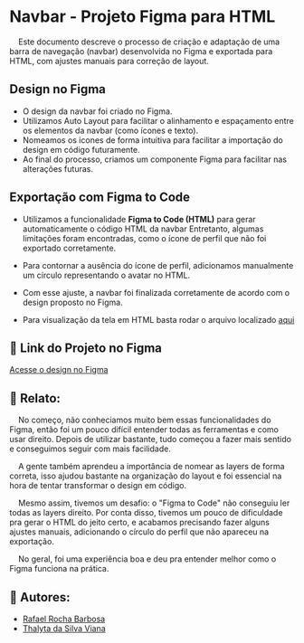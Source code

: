 # Navbar - Projeto Figma para HTML

&nbsp;&nbsp;&nbsp;&nbsp;Este documento descreve o processo de criação e adaptação de uma barra de navegação (navbar) desenvolvida no Figma e exportada para HTML, com ajustes manuais para correção de layout.

## Design no Figma

- O design da navbar foi criado no Figma.
- Utilizamos Auto Layout para facilitar o alinhamento e espaçamento entre os elementos da navbar (como ícones e texto).
- Nomeamos os icones de forma intuitiva para facilitar a importação do design em código futuramente.
- Ao final do processo, criamos um componente Figma para facilitar nas alterações futuras.

## Exportação com Figma to Code

- Utilizamos a funcionalidade **Figma to Code (HTML)** para gerar automaticamente o código HTML da navbar Entretanto, algumas limitações foram encontradas, como o ícone de perfil que não foi exportado corretamente.

- Para contornar a ausência do ícone de perfil, adicionamos manualmente um círculo representando o avatar no HTML.

- Com esse ajuste, a navbar foi finalizada corretamente de acordo com o design proposto no Figma.

- Para visualização da tela em HTML basta rodar o arquivo localizado [aqui](navibar.html)

## 📎 Link do Projeto no Figma

[Acesse o design no Figma](https://www.figma.com/design/P0tUTwBcbGAiwLjYKmRty7/Ponderada-UX?node-id=3-11&m=dev)

## 📎 Relato:

&nbsp;&nbsp;&nbsp;&nbsp;No começo, não conheciamos muito bem essas funcionalidades do Figma, então foi um pouco difícil entender todas as ferramentas e como usar direito. Depois de utilizar bastante, tudo começou a fazer mais sentido e conseguimos seguir com mais facilidade.

&nbsp;&nbsp;&nbsp;&nbsp;A gente também aprendeu a importância de nomear as layers de forma correta, isso ajudou bastante na organização do layout e foi essencial na hora de tentar transformar o design em código.

&nbsp;&nbsp;&nbsp;&nbsp;Mesmo assim, tivemos um desafio: o "Figma to Code" não conseguiu ler todas as layers direito. Por conta disso, tivemos um pouco de dificuldade pra gerar o HTML do jeito certo, e acabamos precisando fazer alguns ajustes manuais, adicionando o círculo do perfil que não apareceu na exportação.

&nbsp;&nbsp;&nbsp;&nbsp;No geral, foi uma experiência boa e deu pra entender melhor como o Figma funciona na prática.

## 📎 Autores:

- <a href="https://www.linkedin.com/in/rafael-barbosa-b4386b293/">Rafael Rocha Barbosa</a>
- <a href="https://www.linkedin.com/in/thalyta-viana/">Thalyta da Silva Viana</a>

